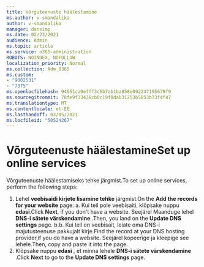 ```yaml
---
title: Võrguteenuste häälestamine
ms.author: v-smandalika
author: v-smandalika
manager: dansimp
ms.date: 02/23/2021
audience: Admin
ms.topic: article
ms.service: o365-administration
ROBOTS: NOINDEX, NOFOLLOW
localization_priority: Normal
ms.collection: Adm_O365
ms.custom:
- "9002531"
- "7375"
ms.openlocfilehash: 94651ca9efff3c6b7ab1ba858e092247195679f9
ms.sourcegitcommit: 78fe9f33438cb0c19f0dab31253b5853b73f4f47
ms.translationtype: MT
ms.contentlocale: et-EE
ms.lasthandoff: 03/05/2021
ms.locfileid: "50524267"
---
```

# <a name="set-up-online-services"></a><span data-ttu-id="bc655-102">Võrguteenuste häälestamine</span><span class="sxs-lookup"><span data-stu-id="bc655-102">Set up online services</span></span>

<span data-ttu-id="bc655-103">Võrguteenuste häälestamiseks tehke järgmist.</span><span class="sxs-lookup"><span data-stu-id="bc655-103">To set up online services, perform the following steps:</span></span>

1. <span data-ttu-id="bc655-104">Lehel **veebisaidi kirjete lisamine tehke** järgmist.</span><span class="sxs-lookup"><span data-stu-id="bc655-104">On the **Add the records for your website** page: a.</span></span> <span data-ttu-id="bc655-105">Kui teil pole veebisaiti, klõpsake nuppu **edasi**.</span><span class="sxs-lookup"><span data-stu-id="bc655-105">Click **Next**, if you don't have a website.</span></span> <span data-ttu-id="bc655-106">Seejärel Maanduge lehel **DNS-i sätete värskendamine** .</span><span class="sxs-lookup"><span data-stu-id="bc655-106">Then, you land on the **Update DNS settings** page.</span></span>
    <span data-ttu-id="bc655-107">b.</span><span class="sxs-lookup"><span data-stu-id="bc655-107">b.</span></span> <span data-ttu-id="bc655-108">Kui teil on veebisait, leiate oma DNS-i majutusteenuse pakkujalt kirje.</span><span class="sxs-lookup"><span data-stu-id="bc655-108">Find the record at your DNS hosting provider,if you do have a website.</span></span> <span data-ttu-id="bc655-109">Seejärel kopeerige ja kleepige see lehele.</span><span class="sxs-lookup"><span data-stu-id="bc655-109">Then, copy and paste it into the page.</span></span>
2. <span data-ttu-id="bc655-110">Klõpsake nuppu **edasi** , et minna lehele **DNS-i sätete värskendamine** .</span><span class="sxs-lookup"><span data-stu-id="bc655-110">Click **Next** to go to the **Update DNS settings** page.</span></span>
